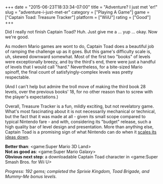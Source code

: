 +++
date = "2015-06-23T18:33:34-07:00"
title = "Adventure?  I just met 'er!"
slug = "adventure-i-just-met-er"
category = ["Playing A Game"]
game = ["Captain Toad: Treasure Tracker"]
platform = ["WiiU"]
rating = ["Good"]
+++

Did I really not finish Captain Toad?  Huh.  Just give me a ... yup ... okay.  Now we're good.

As modern Mario games are wont to do, Captain Toad does a beautiful job of ramping the challenge up as it goes.  But this game's difficulty scale is, uh, skewed downward somewhat.  Most of the first two "books" of levels were exceptionally breezy, and by the third's end, there were just a handful of levels that I would call "hard."  Nevertheless, for a bite-sized Mario spinoff, the final count of satisfyingly-complex levels was pretty respectable.

(And I can't help but admire the troll move of making the third book 28 levels, over the previous books' 18, for no other reason than to screw with the player's expectations.)

Overall, Treasure Tracker is a fun, mildly exciting, but not revelatory game.  What's most fascinating about it is not necessarily mechanical or technical, but the fact that it was made at all - given its small scope compared to typical Nintendo fare - and with, considering its "budget" release, such a high quality bar of level design and presentation.  More than anything else, Captain Toad is a promising sign of what Nintendo can do when it <a href="http://money.cnn.com/2015/05/08/technology/nintendo-mobile-game/">scales its ideas down</a>.

<b>Better than</b>: <game:Super Mario 3D Land>  
<b>Not as good as</b>: <game:Super Mario Galaxy>  
<b>Obvious next step</b>: a downloadable Captain Toad character in <game:Super Smash Bros. for Wii U>

<i>Progress: 192 gems; completed the Sprixie Kingdom, Toad Brigade, and Mummy-Me bonus levels.</i>